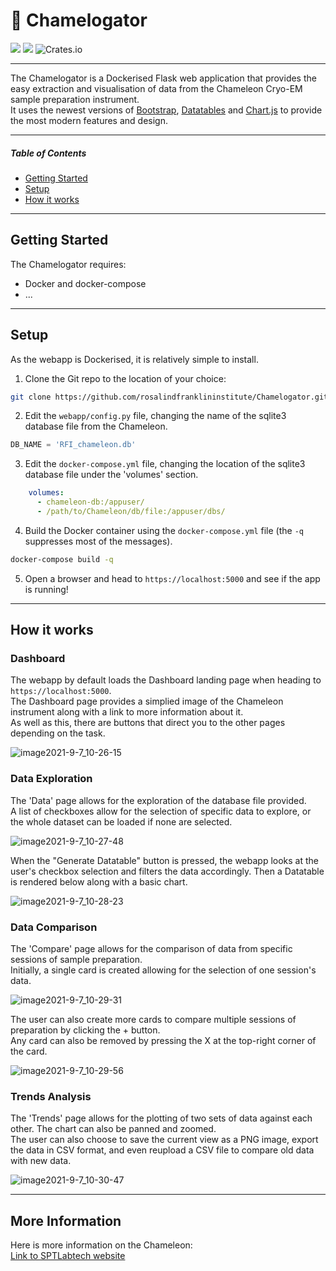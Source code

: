 # :lizard: Chamelogator
![](https://img.shields.io/badge/python-v3.9-blue) ![](https://img.shields.io/badge/platform-linux--64-lightgrey) ![Crates.io](https://img.shields.io/crates/l/ap)
___
The Chamelogator is a Dockerised Flask web application that provides the easy extraction and visualisation of data from the Chameleon Cryo-EM sample preparation instrument.  
It uses the newest versions of [Bootstrap](https://getbootstrap.com/), [Datatables](https://datatables.net/) and [Chart.js](https://www.chartjs.org/) to provide the most modern features and design.
___
##### Table of Contents  
- [Getting Started](#getting-started)  
- [Setup](#setup)
- [How it works](#how-it-works)
___
## Getting Started
The Chamelogator requires:
- Docker and docker-compose
- ...
___
## Setup  
As the webapp is Dockerised, it is relatively simple to install.

1) Clone the Git repo to the location of your choice:  
```bash
git clone https://github.com/rosalindfranklininstitute/Chamelogator.git
```
2) Edit the `webapp/config.py` file, changing the name of the sqlite3 database file from the Chameleon.
```python
DB_NAME = 'RFI_chameleon.db'
```

3) Edit the `docker-compose.yml` file, changing the location of the sqlite3 database file under the 'volumes' section.
```yaml
    volumes:
      - chameleon-db:/appuser/
      - /path/to/Chameleon/db/file:/appuser/dbs/
```

4) Build the Docker container using the `docker-compose.yml` file (the `-q` suppresses most of the messages).
```bash
docker-compose build -q
```

5) Open a browser and head to `https://localhost:5000` and see if the app is running!

___

## How it works
### Dashboard
The webapp by default loads the Dashboard landing page when heading to `https://localhost:5000`.  
The Dashboard page provides a simplied image of the Chameleon instrument along with a link to more information about it.  
As well as this, there are buttons that direct you to the other pages depending on the task.  

![image2021-9-7_10-26-15](https://user-images.githubusercontent.com/42144984/132494721-7e850234-c98b-4ec0-af6b-a8b51260c208.png)

### Data Exploration
The 'Data' page allows for the exploration of the database file provided.  
A list of checkboxes allow for the selection of specific data to explore, or the whole dataset can be loaded if none are selected.

![image2021-9-7_10-27-48](https://user-images.githubusercontent.com/42144984/132495988-9a6d3e6b-bcc1-4617-9001-f05037ec71a8.png)

When the "Generate Datatable" button is pressed, the webapp looks at the user's checkbox selection and filters the data accordingly. Then a Datatable is rendered below along with a basic chart.  

![image2021-9-7_10-28-23](https://user-images.githubusercontent.com/42144984/132496003-0108a3ad-ce77-4351-a274-2a17d5fe6018.png)

### Data Comparison
The 'Compare' page allows for the comparison of data from specific sessions of sample preparation.  
Initially, a single card is created allowing for the selection of one session's data.  

![image2021-9-7_10-29-31](https://user-images.githubusercontent.com/42144984/132496303-613029b4-d025-4a2e-b96e-16d6f1ab556d.png)

The user can also create more cards to compare multiple sessions of preparation by clicking the + button.  
Any card can also be removed by pressing the X at the top-right corner of the card.  

![image2021-9-7_10-29-56](https://user-images.githubusercontent.com/42144984/132496440-fb602b7f-fe15-4105-9f9c-c5ae2dc16fd3.png)

### Trends Analysis
The 'Trends' page allows for the plotting of two sets of data against each other. The chart can also be panned and zoomed.  
The user can also choose to save the current view as a PNG image, export the data in CSV format, and even reupload a CSV file to compare old data with new data.  

![image2021-9-7_10-30-47](https://user-images.githubusercontent.com/42144984/132496843-52f0bbff-846a-4574-90f2-156c3263803e.png)

___
## More Information

Here is more information on the Chameleon:  
[Link to SPTLabtech website](https://www.sptlabtech.com/products/chameleon/chameleon)
